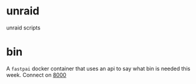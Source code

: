 # unraid
unraid scripts

# bin
A `fastpai` docker container that uses an api to say what bin is needed this week. Connect on [8000](http://127.0.0.1:8000/bin)
